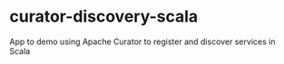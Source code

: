 # curator-discovery-scala
App to demo using Apache Curator to register and discover services in Scala
